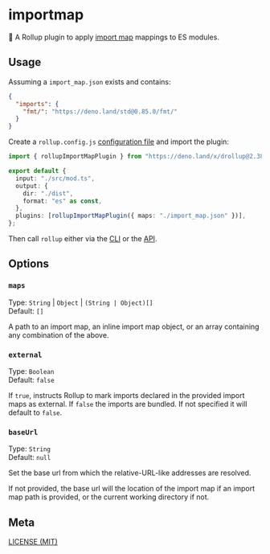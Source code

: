 # importmap

🍣 A Rollup plugin to apply [import map](https://github.com/WICG/import-maps) mappings to ES modules.

## Usage

Assuming a `import_map.json` exists and contains:

```json
{
  "imports": {
    "fmt/": "https://deno.land/std@0.85.0/fmt/"
  }
}
```

Create a `rollup.config.js` [configuration file](https://www.rollupjs.org/guide/en/#configuration-files) and import the plugin:

```ts
import { rollupImportMapPlugin } from "https://deno.land/x/drollup@2.38.4+0.10.0/plugins/importmap/mod.ts";

export default {
  input: "./src/mod.ts",
  output: {
    dir: "./dist",
    format: "es" as const,
  },
  plugins: [rollupImportMapPlugin({ maps: "./import_map.json" })],
};
```

Then call `rollup` either via the [CLI](https://www.rollupjs.org/guide/en/#command-line-reference) or the [API](https://www.rollupjs.org/guide/en/#javascript-api).

## Options

### `maps`

Type: `String` | `Object` | `(String | Object)[]`<br>
Default: `[]`

A path to an import map, an inline import map object, or an array containing any combination of the above.

### `external`

Type: `Boolean`<br>
Default: `false`

If `true`, instructs Rollup to mark imports declared in the provided import maps as external. If `false` the imports are bundled. If not specified it will default to `false`.

### `baseUrl`

Type: `String`<br>
Default: `null`

Set the base url from which the relative-URL-like addresses are resolved.

If not provided, the base url will the location of the import map if an import map path is provided, or the current working directory if not.

## Meta

[LICENSE (MIT)](./LICENSE.md)

